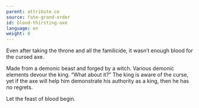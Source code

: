 ```yaml
---
parent: attribute.ce
source: fate-grand-order
id: blood-thirsting-axe
language: en
weight: 0
---
```


Even after taking the throne and all the familicide, it wasn’t enough blood for the cursed axe.

Made from a demonic beast and forged by a witch.
Various demonic elements devour the king.
“What about it?”
The king is aware of the curse, yet if the axe will help him demonstrate his authority as a king, then he has no regrets.

Let the feast of blood begin.
